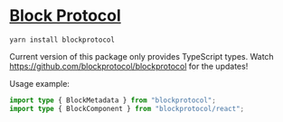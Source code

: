 # [Block Protocol](https://blockprotocol.org)

`yarn install blockprotocol`

Current version of this package only provides TypeScript types.
Watch https://github.com/blockprotocol/blockprotocol for the updates!

Usage example:

```ts
import type { BlockMetadata } from "blockprotocol";
import type { BlockComponent } from "blockprotocol/react";
```
